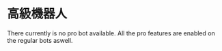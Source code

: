 # 高級機器人

There currently is no pro bot available. All the pro features are enabled on the regular bots aswell.
